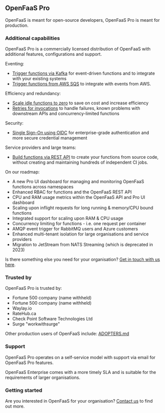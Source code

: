 ## OpenFaaS Pro

OpenFaaS is meant for open-source developers, OpenFaaS Pro is meant for production.

### Additional capabilities

OpenFaaS Pro is a commercially licensed distribution of OpenFaaS with additional features, configurations and support. 

Eventing:

* [Trigger functions via Kafka](/openfaas-pro/kafka-events) for event-driven functions and to integrate with your existing systems
* [Trigger functions from AWS SQS](/openfaas-pro/sqs-events) to integrate with events from AWS.

Efficiency and redundancy:

* [Scale idle functions to zero](/openfaas-pro/scale-to-zero) to save on cost and increase efficiency
* [Retries for invocations](/openfaas-pro/retries) to handle failures, known problems with downstream APIs and concurrency-limited functions

Security:

* [Single Sign-On using OIDC](/openfaas-pro/sso) for enterprise-grade authentication and more secure credential management

Service providers and large teams:

* [Build functions via REST API](/openfaas-pro/builder) to create your functions from source code, without creating and maintaining hundreds of independent CI jobs.

On our roadmap:

* A new Pro UI dashboard for managing and monitoring OpenFaaS functions across namespaces
* Enhanced RBAC for functions and the OpenFaaS REST API  
* CPU and RAM usage metrics within the OpenFaaS API and Pro UI dashboard
* Scaling upon inflight requests for long running & memory/CPU bound functions
* Integrated support for scaling upon RAM & CPU usage
* Concurrency limiting for functions - i.e. one request per container
* AMQP event trigger for RabbitMQ users and Azure customers
* Enhanced multi-tenant isolation for large organisations and service providers
* Migration to JetStream from NATS Streaming (which is deprecated in 2023) 

Is there something else you need for your organisation? [Get in touch with us here](https://openfaas.com/support/).

### Trusted by

OpenFaaS Pro is trusted by:

* Fortune 500 company (name withheld)
* Fortune 500 company (name withheld)
* Waylay.io
* RateHub.ca
* Check Point Software Technologies Ltd
* Surge "workwithsurge"

Other production users of OpenFaaS include: [ADOPTERS.md](https://github.com/openfaas/faas/blob/master/ADOPTERS.md) 

### Support

OpenFaaS Pro operates on a self-service model with support via email for OpenFaaS Pro features.

OpenFaaS Enterprise comes with a more timely SLA and is suitable for the requirements of larger organisations.

### Getting started

Are you interested in OpenFaaS for your organisation? [Contact us](https://openfaas.com/support/) to find out more.
